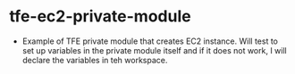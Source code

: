# tfe-ec2-private-module

- Example of TFE private module that creates EC2 instance. Will test to set up variables in the private module itself and if it does not work, I will declare the variables in teh workspace. 
